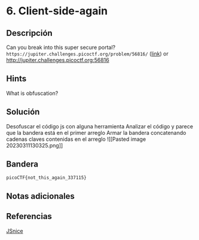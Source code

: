 # 6. Client-side-again

## Descripción
Can you break into this super secure portal? `https://jupiter.challenges.picoctf.org/problem/56816/` ([link](https://jupiter.challenges.picoctf.org/problem/56816/)) or http://jupiter.challenges.picoctf.org:56816

## Hints
What is obfuscation?

## Solución
Desofuscar el código js con alguna herramienta
Analizar el código y parece que la bandera está en el primer arreglo 
Armar la bandera concatenando cadenas claves contenidas en el arreglo
![[Pasted image 20230311130325.png]]
## Bandera 
```
picoCTF{not_this_again_337115}
```

## Notas adicionales


## Referencias
[JSnice](http://jsnice.org/)
